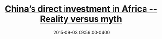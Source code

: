 ---
layout: post
title: <a href='https://www.brookings.edu/articles/chinas-direct-investment-in-africa-reality-versus-myth/' target="_blank">China’s direct investment in Africa -- Reality versus myth</a>
date:  2015-09-03 09:56:00-0400
description: When examining Chinese investment in Africa at the firm level, Wenjie Chen, David Dollar, and Heiwai Tang argue that many of the West's concerns over Chinese investment in Africa may be predicated on myths.
tags: China
categories: English
---